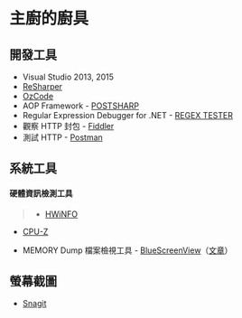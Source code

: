 # 主廚的廚具

## 開發工具

- Visual Studio 2013, 2015
- [ReSharper](https://www.jetbrains.com/resharper/)
- [OzCode](http://www.oz-code.com/)
- AOP Framework - [POSTSHARP](https://www.postsharp.net/)
- Regular Expression Debugger for .NET - [REGEX TESTER](http://regexstorm.net/tester)
- 觀察 HTTP 封包 - [Fiddler](http://www.telerik.com/fiddler)
- 測試 HTTP - [Postman](https://chrome.google.com/webstore/detail/postman/fhbjgbiflinjbdggehcddcbncdddomop?hl=zh-TW)

## 系統工具

#### 硬體資訊檢測工具
> - [HWiNFO](https://www.hwinfo.com/)
- [CPU-Z](http://www.cpuid.com/softwares/cpu-z.html)

- MEMORY Dump 檔案檢視工具 - [BlueScreenView](http://www.nirsoft.net/utils/blue_screen_view.html)（[文章](http://download.ithome.com.tw/article/index/id/290)）

## 螢幕截圖

- [Snagit](https://www.techsmith.com/snagit.html)
